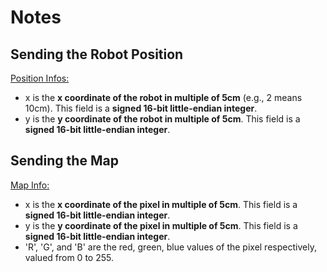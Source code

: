 # Notes

## Sending the Robot Position
[Position Infos:](https://gitlab.eurecom.fr/ludovic.apvrille/OS_Robot_Project_Fall2017#position)</br>
* x is the **x coordinate of the robot in multiple of 5cm** (e.g., 2 means 10cm). This field is a **signed 16-bit little-endian integer**.
* y is the **y coordinate of the robot in multiple of 5cm**. This field is a **signed 16-bit little-endian integer**.

## Sending the Map
[Map Info:](https://gitlab.eurecom.fr/ludovic.apvrille/OS_Robot_Project_Fall2017#mapdata)
* x is the **x coordinate of the pixel in multiple of 5cm**. This field is a **signed 16-bit little-endian integer**.
* y is the **y coordinate of the pixel in multiple of 5cm**. This field is a **signed 16-bit little-endian integer**.
* 'R', 'G', and 'B' are the red, green, blue values of the pixel respectively, valued from 0 to 255. 
